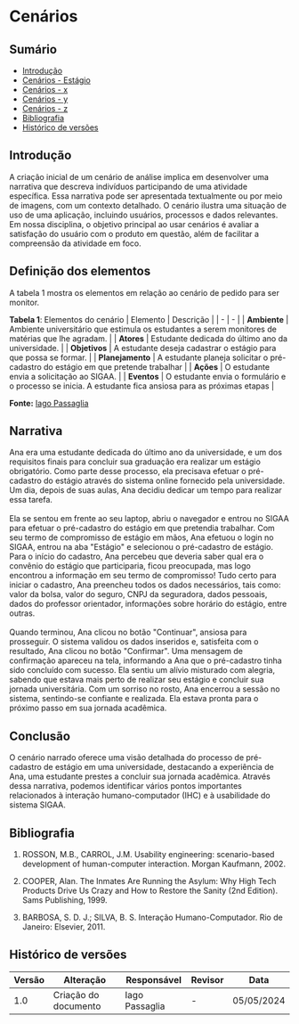 # Cenários

## Sumário 
* [Introdução](#Introdução)
* [Cenários - Estágio](#Estágio)
* [Cenários - x](#Cenario-x)
* [Cenários - y](#Cenario-y)
* [Cenários - z](#Cenario-z)
* [Bibliografia](#Bibliografia)
* [Histórico de versões](#Histórico-de-versões)

## Introdução

A criação inicial de um cenário de análise implica em desenvolver uma narrativa que descreva indivíduos participando de uma atividade específica. Essa narrativa pode ser apresentada textualmente ou por meio de imagens, com um contexto detalhado. O cenário ilustra uma situação de uso de uma aplicação, incluindo usuários, processos e dados relevantes. Em nossa disciplina, o objetivo principal ao usar cenários é avaliar a satisfação do usuário com o produto em questão, além de facilitar a compreensão da atividade em foco.

## Definição dos elementos

A tabela 1 mostra os elementos em relação ao cenário de pedido para ser monitor.

**Tabela 1**: Elementos do cenário
| Elemento | Descrição |
| - | - | 
| **Ambiente** | Ambiente universitário que estimula os estudantes a serem monitores de matérias que lhe agradam. |
| **Atores** | Estudante dedicada do último ano da universidade. |
| **Objetivos** | A estudante deseja cadastrar o estágio para que possa se formar. |
| **Planejamento** | A estudante planeja solicitar o pré-cadastro do estágio em que pretende trabalhar |
| **Ações** | O estudante envia a solicitação ao SIGAA. |
| **Eventos** | O estudante envia o formulário e o processo se inicia. A estudante fica ansiosa para as próximas etapas |

**Fonte:** [Iago Passaglia](https://github.com/paxxaglia)

## Narrativa

  Ana era uma estudante dedicada do último ano da universidade, e um dos requisitos finais para concluir sua graduação era realizar um estágio obrigatório. Como parte desse processo, ela precisava efetuar o pré-cadastro do estágio através do sistema online fornecido pela universidade. Um dia, depois de suas aulas, Ana decidiu dedicar um tempo para realizar essa tarefa. <br><br>
  Ela se sentou em frente ao seu laptop, abriu o navegador e entrou no SIGAA para efetuar o pré-cadastro do estágio em que pretendia trabalhar. Com seu termo de compromisso de estágio em mãos, Ana efetuou o login no SIGAA, entrou na aba "Estágio" e selecionou o pré-cadastro de estágio. Para o início do cadastro, Ana percebeu que deveria saber qual era o convênio do estágio que participaria, ficou preocupada, mas logo encontrou a informação em seu termo de compromisso! Tudo certo para iniciar o cadastro, Ana preencheu todos os dados necessários, tais como: valor da bolsa, valor do seguro, CNPJ da seguradora, dados pessoais, dados do professor orientador, informações sobre horário do estágio, entre outras. <br><br>
  Quando terminou, Ana clicou no botão "Continuar", ansiosa para prosseguir. O sistema validou os dados inseridos e, satisfeita com o resultado, Ana clicou no botão "Confirmar". Uma mensagem de confirmação apareceu na tela, informando a Ana que o pré-cadastro tinha sido concluído com sucesso. Ela sentiu um alívio misturado com alegria, sabendo que estava mais perto de realizar seu estágio e concluir sua jornada universitária. Com um sorriso no rosto, Ana encerrou a sessão no sistema, sentindo-se confiante e realizada. Ela estava pronta para o próximo passo em sua jornada acadêmica.

## Conclusão

O cenário narrado oferece uma visão detalhada do processo de pré-cadastro de estágio em uma universidade, destacando a experiência de Ana, uma estudante prestes a concluir sua jornada acadêmica. Através dessa narrativa, podemos identificar vários pontos importantes relacionados à interação humano-computador (IHC) e à usabilidade do sistema SIGAA.

## Bibliografia

1. ROSSON, M.B., CARROL, J.M. Usability engineering: scenario-based development of human-computer interaction. Morgan Kaufmann, 2002.

2. COOPER, Alan. The Inmates Are Running the Asylum: Why High Tech Products Drive Us Crazy and How to Restore the Sanity (2nd Edition). Sams Publishing, 1999.

3. BARBOSA, S. D. J.; SILVA, B. S. Interação Humano-Computador. Rio de Janeiro: Elsevier, 2011.

## Histórico de versões

| Versão | Alteração                     | Responsável    | Revisor         | Data       |
|--------|-------------------------------|----------------|---------------- |------------|
| 1.0    | Criação do documento          | Iago Passaglia | - | 05/05/2024 |
